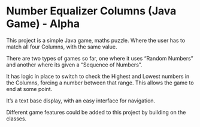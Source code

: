 # Number Equalizer Columns (Java Game) - Alpha
This project is a simple Java game, maths puzzle. Where the user has to match all four Columns, with the same value.

There are two types of games so far, one where it uses “Random Numbers” and another where its given a “Sequence of Numbers”.

It has logic in place to switch to check the Highest and Lowest numbers in the Columns, forcing a number between that range. This allows the game to end at some point.

It’s a text base display, with an easy interface for navigation.

Different game features could be added to this project by building on the classes.
